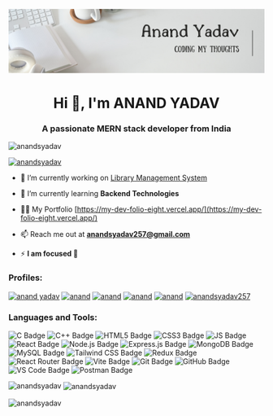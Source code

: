 ![logo](https://github.com/ANANDSYADAV/ANANDSYADAV/blob/main/GitHub%20Banner.png)

<h1 align="center">Hi 👋, I'm ANAND YADAV</h1>
<h3 align="center">A passionate MERN stack developer from India</h3>

<p align="left"> <img src="https://komarev.com/ghpvc/?username=anandsyadav&label=Profile%20views&color=0e75b6&style=flat" alt="anandsyadav" /> </p>

<p align="left"> <a href="https://github.com/ryo-ma/github-profile-trophy"><img src="https://github-profile-trophy.vercel.app/?username=anandsyadav" alt="anandsyadav" /></a> </p>

- 🔭 I’m currently working on [Library Management System](https://github.com/ANANDSYADAV/Library-Management-System)

- 🌱 I’m currently learning **Backend Technologies**

- 👨‍💻 My Portfolio [https://my-dev-folio-eight.vercel.app/](https://my-dev-folio-eight.vercel.app/)

- 📫 Reach me out at **anandsyadav257@gmail.com**

- ⚡ **I am focused 🎯**

<h3 align="left">Profiles:</h3>
<p align="left">
<a href="https://linkedin.com/in/anand yadav" target="_blank"><img align="center" src="https://img.shields.io/badge/linkedin-%230077B5.svg?style=for-the-badge&logo=linkedin&logoColor=white" alt="anand yadav" height="40" width="100" /></a>
<a href="https://leetcode.com/anandsyadav257/" target="_blank"><img align="center" src="https://img.shields.io/badge/LeetCode-000000?style=for-the-badge&logo=LeetCode&logoColor=#d16c06" alt="anand" height="40" width="100" /></a>
<a href="https://www.codingninjas.com/studio/profile/ninja_Anand" target="_blank"><img align="center" src="https://img.shields.io/badge/coding%20ninjas-DD6620?style=for-the-badge&logo=codingninjas&logoColor=white" alt="anand" height="40" width="100" /></a>
<a href="https://auth.geeksforgeeks.org/user/anandsya3qfj" target="_blank"><img align="center" src="https://img.shields.io/badge/GeeksforGeeks-gray?style=for-the-badge&logo=geeksforgeeks&logoColor=35914c" alt="anand" height="40" width="100" /></a>
<a href="https://stackoverflow.com/users/anand" target="_blank"><img align="center" src="https://img.shields.io/badge/-Stackoverflow-FE7A16?style=for-the-badge&logo=stack-overflow&logoColor=white" alt="anand" height="40" width="100" /></a>
<a href="https://instagram.com/anandsyadav257" target="_blank"><img align="center" src="https://img.shields.io/badge/Instagram-%23E4405F.svg?style=for-the-badge&logo=Instagram&logoColor=white" alt="anandsyadav257" height="40" width="100" /></a>
</p>

<h3 align="left">Languages and Tools:</h3>
<div>
    <img src="https://img.shields.io/badge/C-00599C?style=for-the-badge&logo=c&logoColor=white" alt="C Badge"/>
    <img src="https://img.shields.io/badge/C%2B%2B-00599C?style=for-the-badge&logo=c%2B%2B&logoColor=white" alt="C++ Badge"/>
    <img src="https://img.shields.io/badge/HTML5-E34F26?style=for-the-badge&logo=html5&logoColor=white" alt="HTML5 Badge"/>
    <img src="https://img.shields.io/badge/CSS3-1572B6?style=for-the-badge&logo=css3&logoColor=white" alt="CSS3 Badge"/>
    <img src="https://img.shields.io/badge/JavaScript-F7DF1E?style=for-the-badge&logo=javascript&logoColor=black" alt="JS Badge" />
    <img src="https://img.shields.io/badge/React-20232A?style=for-the-badge&logo=react&logoColor=61DAFB" alt="React Badge" />
    <img src="https://img.shields.io/badge/node.js-6DA55F?style=for-the-badge&logo=node.js&logoColor=white" alt="Node.js Badge"/>
    <img src="https://img.shields.io/badge/express.js-%23404d59.svg?style=for-the-badge&logo=express&logoColor=%2361DAFB" alt="Express.js Badge"/>
    <img src="https://img.shields.io/badge/MongoDB-4EA94B?style=for-the-badge&logo=mongodb&logoColor=white" alt="MongoDB Badge"/>
    <img src="https://img.shields.io/badge/mysql-%2300f.svg?style=for-the-badge&logo=mysql&logoColor=white" alt="MySQL Badge"/>
    <img src="https://img.shields.io/badge/Tailwind_CSS-38B2AC?style=for-the-badge&logo=tailwind-css&logoColor=white" alt="Tailwind CSS Badge"/>
    <img src="https://img.shields.io/badge/Redux-593D88?style=for-the-badge&logo=redux&logoColor=white" alt="Redux Badge"/>
    <img src="https://img.shields.io/badge/React_Router-CA4245?style=for-the-badge&logo=react-router&logoColor=white" alt="React Router Badge"/>
    <img src="https://img.shields.io/badge/vite-%23646CFF.svg?style=for-the-badge&logo=vite&logoColor=white" alt="Vite Badge"/>
    <img src="https://img.shields.io/badge/git-%23F05033.svg?style=for-the-badge&logo=git&logoColor=white" alt="Git Badge"/>
    <img src="https://img.shields.io/badge/github-%23121011.svg?style=for-the-badge&logo=github&logoColor=white" alt="GitHub Badge"/>
    <img src="https://img.shields.io/badge/Visual%20Studio%20Code-0078d7.svg?style=for-the-badge&logo=visual-studio-code&logoColor=white" alt="VS Code Badge"/>
    <img src="https://img.shields.io/badge/Postman-FF6C37?style=for-the-badge&logo=postman&logoColor=white" alt="Postman Badge"/>
</div>

<p><img align="left" src="https://github-readme-stats.vercel.app/api/top-langs?username=anandsyadav&show_icons=true&locale=en&layout=compact" alt="anandsyadav" /></p>

<p>&nbsp;<img align="center" src="https://github-readme-stats.vercel.app/api?username=anandsyadav&show_icons=true&locale=en" alt="anandsyadav" /></p>

<p><img align="center" src="https://github-readme-streak-stats.herokuapp.com/?user=anandsyadav&" alt="anandsyadav" /></p>
